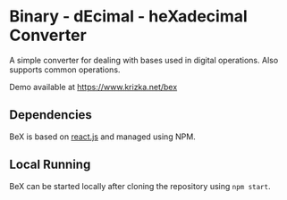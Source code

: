# Binary - dEcimal - heXadecimal Converter

A simple converter for dealing with bases used in digital operations. Also supports common operations.

Demo available at https://www.krizka.net/bex

## Dependencies
BeX is based on [react.js](https://reactjs.org/) and managed using NPM.

## Local Running
BeX can be started locally after cloning the repository using `npm start`.
